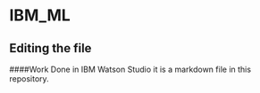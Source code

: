 # IBM_ML
## Editing the file
####Work Done in IBM Watson Studio
it is a markdown file in this repository.
